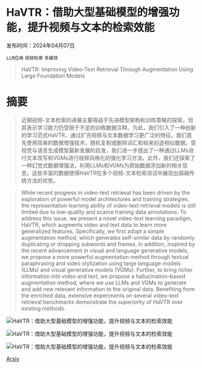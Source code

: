 # HaVTR：借助大型基础模型的增强功能，提升视频与文本的检索效能

发布时间：2024年04月07日

`LLM应用` `视频检索` `多媒体`

> HaVTR: Improving Video-Text Retrieval Through Augmentation Using Large Foundation Models

# 摘要

> 近期视频-文本检索的进展主要得益于先进模型架构和训练策略的探索，但其表示学习能力仍受限于不足的训练数据注释。为此，我们引入了一种创新的学习范式HaVTR，通过扩充视频与文本数据学习更广泛的特征。我们首先使用简单的数据增强技术，随机复制或删除词汇和帧来创造相似数据。受视觉与语言生成模型最新发展的启发，我们进一步提出了一种通过LLMs进行文本改写和VGMs进行视频风格化的强化学习方法。此外，我们还探索了一种幻觉式数据增强法，利用LLMs和VGMs为原始数据添加新的相关信息。这些丰富的数据使得HaVTR在多个视频-文本检索测试中展现出超越传统方法的优势。

> While recent progress in video-text retrieval has been driven by the exploration of powerful model architectures and training strategies, the representation learning ability of video-text retrieval models is still limited due to low-quality and scarce training data annotations. To address this issue, we present a novel video-text learning paradigm, HaVTR, which augments video and text data to learn more generalized features. Specifically, we first adopt a simple augmentation method, which generates self-similar data by randomly duplicating or dropping subwords and frames. In addition, inspired by the recent advancement in visual and language generative models, we propose a more powerful augmentation method through textual paraphrasing and video stylization using large language models (LLMs) and visual generative models (VGMs). Further, to bring richer information into video and text, we propose a hallucination-based augmentation method, where we use LLMs and VGMs to generate and add new relevant information to the original data. Benefiting from the enriched data, extensive experiments on several video-text retrieval benchmarks demonstrate the superiority of HaVTR over existing methods.

![HaVTR：借助大型基础模型的增强功能，提升视频与文本的检索效能](../../../paper_images/2404.05083/x1.png)

![HaVTR：借助大型基础模型的增强功能，提升视频与文本的检索效能](../../../paper_images/2404.05083/x2.png)

![HaVTR：借助大型基础模型的增强功能，提升视频与文本的检索效能](../../../paper_images/2404.05083/x3.png)

[Arxiv](https://arxiv.org/abs/2404.05083)